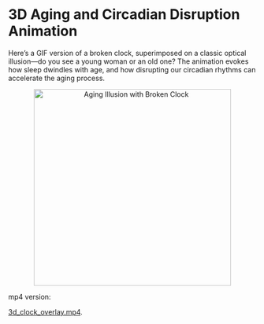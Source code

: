 # 3D Aging and Circadian Disruption Animation

Here’s a GIF version of a broken clock, superimposed on a classic optical illusion—do you see a young woman or an old one? The animation evokes how sleep dwindles with age, and how disrupting our circadian rhythms can accelerate the aging process.


<p align="center">
  <img src="3d_clock_overlay.gif" alt="Aging Illusion with Broken Clock" width="400">
</p>


mp4 version: 

[3d_clock_overlay.mp4](https://github.com/adams-charleen/clock_animation/raw/main/3d_clock_overlay.mp4).
